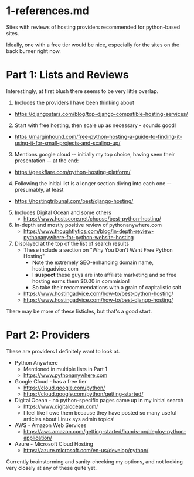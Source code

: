 
# 1-references.md

Sites with reviews of hosting providers recommended for python-based sites.

Ideally, one with a free tier would be nice, especially for the sites on the back burner right now.

# Part 1: Lists and Reviews

Interestingly, at first blush there seems to be very little overlap.

1. Includes the providers I have been thinking about
  - https://djangostars.com/blog/top-django-compatible-hosting-services/
2. Start with free hosting, then scale up as necessary - sounds good!
  - https://marginhound.com/free-python-hosting-a-guide-to-finding-it-using-it-for-small-projects-and-scaling-up/
3. Mentions google cloud -- initially my top choice, having seen their presentation -- at the end:
  - https://geekflare.com/python-hosting-platform/
4. Following the initial list is a longer section diving into each one -- presumably, at least
  - https://hostingtribunal.com/best/django-hosting/
5. Includes Digital Ocean and some others
   - https://www.hostscore.net/choose/best-python-hosting/
6. In-depth and mostly positive review of pythonanywhere.com
   - https://www.thoughtlytics.com/blog/in-depth-review-pythonanywhere-for-python-website-hosting
7. Displayed at the top of the list of search results
   - These include a section on "Why You Don’t Want Free Python Hosting"
     - Note the extremely SEO-enhancing domain name, hostingadvice.com
     - I **suspect** these guys are into affiliate marketing and so free hosting earns them $0.00 in commision!
     - So take their recommendations with a grain of capitalistic salt
   - https://www.hostingadvice.com/how-to/best-python-hosting/
   - https://www.hostingadvice.com/how-to/best-django-hosting/

There may be more of these listicles, but that's a good start.

# Part 2: Providers

These are providers I definitely want to look at.

- Python Anywhere
  - Mentioned in multiple lists in Part 1
  - https://www.pythonanywhere.com
- Google Cloud - has a free tier
  - https://cloud.google.com/python/
  - https://cloud.google.com/python/getting-started/
- Digital Ocean - no python-specific pages came up in my initial search
  - https://www.digitalocean.com/
  - I feel like I owe them because they have posted so many useful articles about Linux sys admin topics!
- AWS - Amazon Web Services
  - https://aws.amazon.com/getting-started/hands-on/deploy-python-application/
- Azure - Microsoft Cloud Hosting
  - https://azure.microsoft.com/en-us/develop/python/

Currently brainstorming and sanity-checking my options, and not looking very closely at any of these quite yet.

